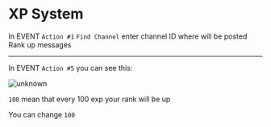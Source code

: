 # XP System

In EVENT `Action #1` `Find Channel` enter channel ID where will be posted Rank up messages

<hr />

In EVENT `Action #5` you can see this:

![unknown](https://user-images.githubusercontent.com/56654099/83611618-e50a9500-a589-11ea-81fa-b77878f9691d.png)

`100` mean that every 100 exp your rank will be up

You can change `100`
